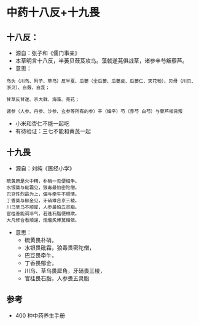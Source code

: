 # 中药十八反+十九畏



## 十八反：
- 源自：张子和《儒门事亲》
- 本草明言十八反，半蒌贝蔹芨攻乌。藻戟遂芫俱战草，诸参辛芍叛藜芦。
- 意思：
```
乌头（川乌、附子、草乌）反半夏、瓜蒌（全瓜蒌、瓜蒌皮、瓜蒌仁、天花粉）、贝母（川贝、浙贝）、白蔹、白芨；

甘草反甘遂、京大戟、海藻、芫花；

诸参（人参、丹参、沙参、玄参等所有的参）辛（细辛）芍（赤芍 白芍）与藜芦相背叛

```
- 小米和杏仁不能一起吃
- 有待验证：三七不能和黄芪一起



## 十九畏
- 源自：刘纯《医经小学》
```
硫黄原是火中精，朴硝一见便相争。
水银莫与砒霜见，狼毒最怕密陀僧。
巴豆性烈最为上，偏与牵牛不顺情。
丁香莫与郁金见，牙硝难合京三棱。
川乌草乌不顺犀，人参最怕五灵脂。
官桂善能调冷气，若逢石脂便相欺。
大凡修合看顺逆，炮爁炙煿莫相依。
```

- 意思：
  - 硫黄畏朴硝，
  - 水银畏砒霜，狼毒畏密陀僧，
  - 巴豆畏牵牛，
  - 丁香畏郁金，
  - 川乌、草乌畏犀角，牙硝畏三棱，
  - 官桂畏石脂，人参畏五灵脂


## 参考
- 400 种中药养生手册
